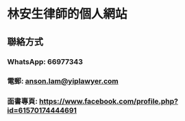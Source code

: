 # 林安生律師的個人網站

## 聯絡方式
### WhatsApp: 66977343
### 電郵: anson.lam@yiplawyer.com
### 面書專頁: https://www.facebook.com/profile.php?id=61570174444691
